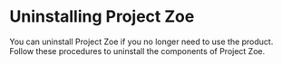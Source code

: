 # Uninstalling Project Zoe

You can uninstall Project Zoe if you no longer need to use the product. Follow these procedures to uninstall the components of Project Zoe.

